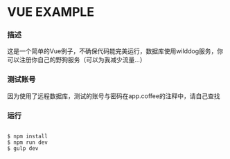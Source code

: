 VUE EXAMPLE
==================================

### 描述

这是一个简单的Vue例子，不确保代码能完美运行，数据库使用wilddog服务，你可以注册你自己的野狗服务（可以为我减少流量...）

### 测试账号

因为使用了远程数据库，测试的账号与密码在app.coffee的注释中，请自己查找

### 运行

```Shell

$ npm install
$ npm run dev
$ gulp dev

```
